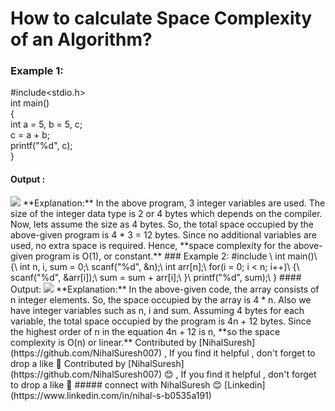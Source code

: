 # How to calculate Space Complexity of an Algorithm?
### Example 1:
#include<stdio.h>\
int main()\
{\
  int a = 5, b = 5, c;\
  c = a + b;\
  printf("%d", c);\
}
#### Output :
<img src="https://github.com/NihalSuresh007/DSA/blob/main/dsa-cp-1/Space%20Complexity/output1.png" alternate="input">
**Explanation:** In the above program, 3 integer variables are used. The size of the integer data type is 2 or 4 bytes which depends on the compiler. Now, lets assume the size as 4 bytes. So, the total space occupied by the above-given program is 4 * 3 = 12 bytes. Since no additional variables are used, no extra space is required. Hence, **space complexity for the above-given program is O(1), or constant.**
### Example 2:
#include <stdio.h>\
int main()\
{\
  int n, i, sum = 0;\
  scanf("%d", &n);\
  int arr[n];\
  for(i = 0; i < n; i++)\
  {\
    scanf("%d", &arr[i]);\
    sum = sum + arr[i];\
  }\
  printf("%d", sum);\
}
#### Output:
<img src="https://github.com/NihalSuresh007/DSA/blob/main/dsa-cp-1/Space%20Complexity/output2.png" alternate="input">
**Explanation:** In the above-given code, the array consists of n integer elements. So, the space occupied by the array is 4 * n. Also we have integer variables such as n, i and sum. Assuming 4 bytes for each variable, the total space occupied by the program is 4n + 12 bytes. Since the highest order of n in the equation 4n + 12 is n, **so the space complexity is O(n) or linear.**
Contributed by [NihalSuresh](https://github.com/NihalSuresh007) , If you find it helpful , don't forget to drop a like 💖	Contributed by [NihalSuresh](https://github.com/NihalSuresh007) 😊 , If you find it helpful , don't forget to drop a like 💖
##### connect with NihalSuresh 😊	
[Linkedin](https://www.linkedin.com/in/nihal-s-b0535a191)


